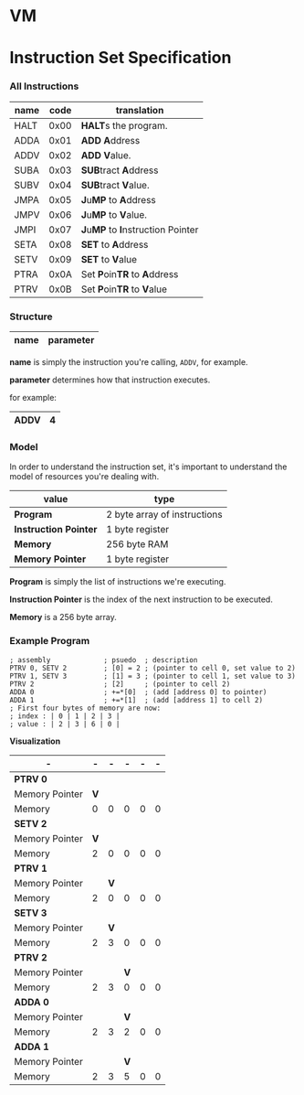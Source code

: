 #  VM

# Instruction Set Specification



### All Instructions

| name | code | translation                             |
| ---- | ---- | --------------------------------------- |
| HALT | 0x00 | **HALT**s the program.                  |
| ADDA | 0x01 | **ADD** **A**ddress                     |
| ADDV | 0x02 | **ADD** **V**alue.                      |
| SUBA | 0x03 | **SUB**tract **A**ddress                |
| SUBV | 0x04 | **SUB**tract **V**alue.                 |
| JMPA | 0x05 | **J**u**MP** to **A**ddress             |
| JMPV | 0x06 | **J**u**MP** to **V**alue.              |
| JMPI | 0x07 | **J**u**MP** to **I**nstruction Pointer |
| SETA | 0x08 | **SET** to **A**ddress                  |
| SETV | 0x09 | **SET** to **V**alue                    |
| PTRA | 0x0A | Set **P**oin**TR** to **A**ddress       |
| PTRV | 0x0B | Set **P**oin**TR** to **V**alue         |

### Structure

| name | parameter |
| ---- | --------- |

**name** is simply the instruction you're calling, `ADDV`, for example.

**parameter** determines how that instruction executes.

for example:

| ADDV | 4 |
| ---- | --------- |

### Model

In order to understand the instruction set, it's important to understand
the model of resources you're dealing with.

| value                   | type                         |
| ----------------------- | ---------------------------- |
| **Program**             | 2 byte array of instructions |
| **Instruction Pointer** | 1 byte register              |
| **Memory**              | 256 byte RAM                 |
| **Memory Pointer**      | 1 byte register              |

**Program** is simply the list of instructions we're executing.

**Instruction Pointer** is the index of the next instruction to be executed.

**Memory** is a 256 byte array.

### Example Program

```
; assembly             ; psuedo  ; description
PTRV 0, SETV 2         ; [0] = 2 ; (pointer to cell 0, set value to 2)
PTRV 1, SETV 3         ; [1] = 3 ; (pointer to cell 1, set value to 3) 
PTRV 2                 ; [2]     ; (pointer to cell 2)
ADDA 0                 ; +=*[0]  ; (add [address 0] to pointer)
ADDA 1                 ; +=*[1]  ; (add [address 1] to cell 2)
; First four bytes of memory are now:
; index : | 0 | 1 | 2 | 3 |
; value : | 2 | 3 | 6 | 0 |

```

**Visualization**


|-                    |  -|  -|  -|  -|  -|
|---------------------|---|---|---|---|---|
|  **PTRV 0**         |   |   |   |   |   |
| Memory Pointer      | **V** |   |   |   |   |
| Memory              | 0 | 0 | 0 | 0 | 0 |
|  **SETV 2**         |   |   |   |   |   |
| Memory Pointer      | **V** |   |   |   |   |
| Memory              | 2 | 0 | 0 | 0 | 0 |
| **PTRV 1**          |   |   |   |   |   |
| Memory Pointer      |   | **V** |   |   |   |
| Memory              | 2 | 0 | 0 | 0 | 0 |
| **SETV 3**          |   |   |   |   |   |
| Memory Pointer      |   | **V** |   |   |   |
| Memory              | 2 | 3 | 0 | 0 | 0 |
| **PTRV 2**          |   |   |   |   |   |
| Memory Pointer      |   |   | **V** |   |   |
| Memory              | 2 | 3 | 0 | 0 | 0 |
| **ADDA 0**          |   |   |   |   |   |
| Memory Pointer      |   |   | **V** |   |   |
| Memory              | 2 | 3 | 2 | 0 | 0 |
| **ADDA 1**          |   |   |   |   |   |
| Memory Pointer      |   |   | **V** |   |   |
| Memory              | 2 | 3 | 5 | 0 | 0 |


